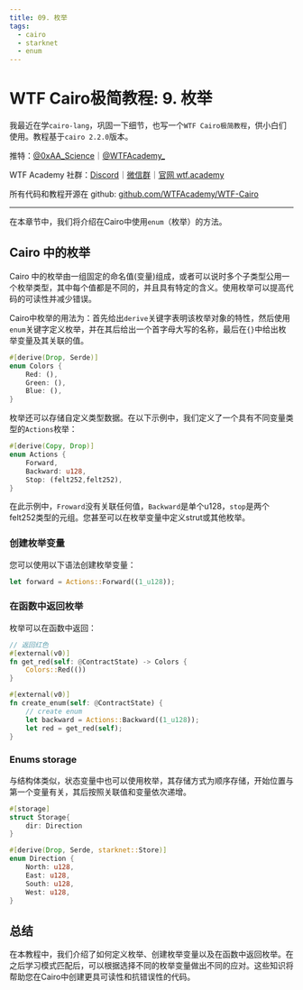 ```yaml
---
title: 09. 枚举
tags:
  - cairo
  - starknet
  - enum
---
```


# WTF Cairo极简教程: 9. 枚举

我最近在学`cairo-lang`，巩固一下细节，也写一个`WTF Cairo极简教程`，供小白们使用。教程基于`cairo 2.2.0`版本。

推特：[@0xAA_Science](https://twitter.com/0xAA_Science)｜[@WTFAcademy_](https://twitter.com/WTFAcademy_)

WTF Academy 社群：[Discord](https://discord.gg/5akcruXrsk)｜[微信群](https://docs.google.com/forms/d/e/1FAIpQLSe4KGT8Sh6sJ7hedQRuIYirOoZK_85miz3dw7vA1-YjodgJ-A/viewform?usp=sf_link)｜[官网 wtf.academy](https://wtf.academy)

所有代码和教程开源在 github: [github.com/WTFAcademy/WTF-Cairo](https://github.com/WTFAcademy/WTF-Cairo)

---

在本章节中，我们将介绍在Cairo中使用`enum`（枚举）的方法。

## Cairo 中的枚举

Cairo 中的枚举由一组固定的命名值(变量)组成，或者可以说时多个子类型公用一个枚举类型，其中每个值都是不同的，并且具有特定的含义。使用枚举可以提高代码的可读性并减少错误。

Cairo中枚举的用法为：首先给出`derive`关键字表明该枚举对象的特性，然后使用`enum`关键字定义枚举，并在其后给出一个首字母大写的名称，最后在`{}`中给出枚举变量及其关联的值。

```rust
#[derive(Drop, Serde)]
enum Colors { 
    Red: (), 
    Green: (), 
    Blue: (), 
}
```

枚举还可以存储自定义类型数据。在以下示例中，我们定义了一个具有不同变量类型的`Actions`枚举：

```rust
#[derive(Copy, Drop)]
enum Actions { 
    Forward, 
    Backward: u128, 
    Stop: (felt252,felt252),
}
```

在此示例中，`Froward`没有关联任何值，`Backward`是单个u128，`stop`是两个felt252类型的元组。您甚至可以在枚举变量中定义strut或其他枚举。

### 创建枚举变量

您可以使用以下语法创建枚举变量：

```rust
let forward = Actions::Forward((1_u128));
```

### 在函数中返回枚举

枚举可以在函数中返回：

```rust
// 返回红色
#[external(v0)]
fn get_red(self: @ContractState) -> Colors {
    Colors::Red(())
}

#[external(v0)]
fn create_enum(self: @ContractState) {
    // create enum
    let backward = Actions::Backward((1_u128));
    let red = get_red(self);
}
```

### Enums storage

与结构体类似，状态变量中也可以使用枚举，其存储方式为顺序存储，开始位置与第一个变量有关，其后按照关联值和变量依次递增。

```rust
#[storage]
struct Storage{
    dir: Direction
}

#[derive(Drop, Serde, starknet::Store)]
enum Direction {
    North: u128,
    East: u128,
    South: u128,
    West: u128,
}
```

## 总结

在本教程中，我们介绍了如何定义枚举、创建枚举变量以及在函数中返回枚举。在之后学习模式匹配后，可以根据选择不同的枚举变量做出不同的应对。这些知识将帮助您在Cairo中创建更具可读性和抗错误性的代码。
